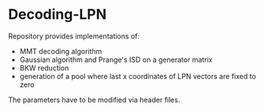 # Decoding-LPN
Repository provides implementations of:  
- MMT decoding algorithm  
- Gaussian algorithm and Prange's ISD on a generator matrix  
- BKW reduction  
- generation of a pool where last x coordinates of LPN vectors are fixed to zero  
  
The parameters have to be modified via header files. 
